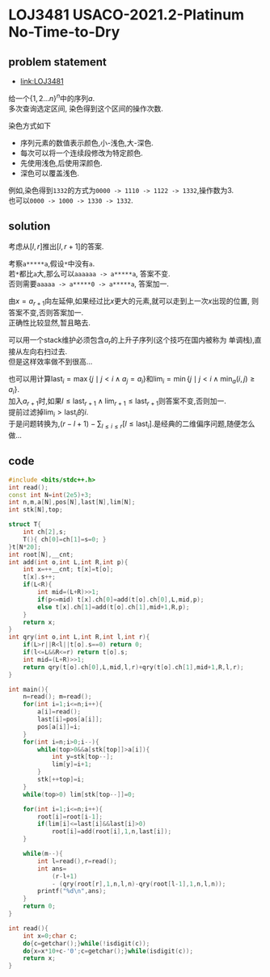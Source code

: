 # LOJ3481 USACO-2021.2-Platinum No-Time-to-Dry

## problem statement

- [link:LOJ3481](https://loj.ac/p/3481)

给一个${\{1,2\ldots n\}}^{n}$中的序列$a$.  
多次查询选定区间, 染色得到这个区间的操作次数.

染色方式如下

- 序列元素的数值表示颜色,小-浅色,大-深色.
- 每次可以将一个连续段修改为特定颜色.
- 先使用浅色,后使用深颜色.
- 深色可以覆盖浅色.

例如,染色得到`1332`的方式为`0000 -> 1110 -> 1122 -> 1332`,操作数为$3$.  
也可以`0000 -> 1000 -> 1330 -> 1332`.


## solution

考虑从$[l,r]$推出$[l,r+1]$的答案.  

考察`a*****a`,假设`*`中没有`a`.  
若`*`都比`a`大,那么可以`aaaaaa -> a*****a`, 答案不变.  
否则需要`aaaaa -> a*****0 -> a*****a`, 答案加一.  


由$x=a_{r+1}$向左延伸,如果经过比$x$更大的元素,就可以走到上一次$x$出现的位置,
则答案不变,否则答案加一.  
正确性比较显然,暂且略去.   

可以用一个stack维护必须包含$a_r$的上升子序列(这个技巧在国内被称为 单调栈),直接从左向右扫过去.  
但是这样效率做不到很高...


也可以用计算$\text{last}_{i}=\max\{ j\mid j<i \land a_j=a_i\}$和$\text{lim}_{i}=\min\{j\mid j<i\land \min_{a}(i,j)\geq a_i\}$.  
加入$a_{r+1}$时,如果$l\leq \text{last}_{r+1}\land \text{lim}_{r+1}\leq \text{last}_{r+1}$则答案不变,否则加一.    
提前过滤掉$\text{lim}_i > \text{last}_i$的$i$.  
于是问题转换为,$(r-l+1)-\sum_{l\leq i\leq r}[l\leq \text{last}_i]$.是经典的二维偏序问题,随便怎么做...


## code 

```cpp
#include <bits/stdc++.h>
int read();
const int N=int(2e5)+3;
int n,m,a[N],pos[N],last[N],lim[N];
int stk[N],top;

struct T{
	int ch[2],s;
	T(){ ch[0]=ch[1]=s=0; }
}t[N*20];
int root[N],__cnt;
int add(int o,int L,int R,int p){
	int x=++__cnt; t[x]=t[o];
	t[x].s++;
	if(L<R){
		int mid=(L+R)>>1;
		if(p<=mid) t[x].ch[0]=add(t[o].ch[0],L,mid,p);
		else t[x].ch[1]=add(t[o].ch[1],mid+1,R,p);
	}
	return x;
}
int qry(int o,int L,int R,int l,int r){
	if(L>r||R<l||t[o].s==0) return 0;
	if(l<=L&&R<=r) return t[o].s;
	int mid=(L+R)>>1;
	return qry(t[o].ch[0],L,mid,l,r)+qry(t[o].ch[1],mid+1,R,l,r);
}

int main(){
	n=read(); m=read();
	for(int i=1;i<=n;i++){
		a[i]=read();
		last[i]=pos[a[i]];
		pos[a[i]]=i;
	}
	for(int i=n;i>0;i--){
		while(top>0&&a[stk[top]]>a[i]){
			int y=stk[top--];
			lim[y]=i+1;
		}
		stk[++top]=i;
	}
	while(top>0) lim[stk[top--]]=0;

	for(int i=1;i<=n;i++){
		root[i]=root[i-1];
		if(lim[i]<=last[i]&&last[i]>0)
			root[i]=add(root[i],1,n,last[i]);
	}

	while(m--){
		int l=read(),r=read();
		int ans=
			(r-l+1)
			- (qry(root[r],1,n,l,n)-qry(root[l-1],1,n,l,n));
		printf("%d\n",ans);
	}
	return 0;
}

int read(){
	int x=0;char c;
	do{c=getchar();}while(!isdigit(c));
	do{x=x*10+c-'0';c=getchar();}while(isdigit(c));
	return x;
}
```

